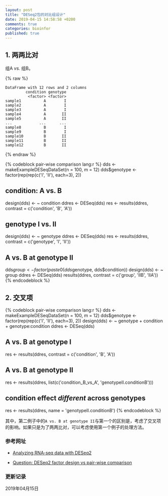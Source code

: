 ```yaml
---
layout: post
title: "DESeq2包的对比组设计"
date: 2019-04-15 14:58:58 +0200
comments: true
categories: bioinfor
published: true
---
```


## 1. 两两比对 ##

组A *vs.* 组B。

{% raw %}
```
DataFrame with 12 rows and 2 columns
         condition genotype
          <factor> <factor>
sample1          A        I
sample2          A        I
sample3          A        I
sample4          A       II
sample5          A       II
...            ...      ...
sample8          B        I
sample9          B        I
sample10         B       II
sample11         B       II
sample12         B       II
```
<!--more-->

{% endraw %}

{% codeblock pair-wise comparison lang:r %}
dds <- makeExampleDESeqDataSet(n = 100, m = 12)
dds$genotype <- factor(rep(rep(c('I', 'II'), each=3), 2))

## condition: A vs. B
design(dds) <- ~ condition
ddres <- DESeq(dds)
res <- results(ddres, contrast = c('condition', 'B', 'A'))

## genotype I vs. II
design(dds) <- ~ genotype
ddres <- DESeq(dds)
res <- results(ddres, contrast = c('genotype', 'I', 'II'))

## A vs. B at genotype II
dds$group <- factor(paste0(dds$genotype, dds$condition))
design(dds) <- ~ group
ddres <- DESeq(dds)
results(ddres, contrast = c('group', 'IIB', 'IIA'))
{% endcodeblock %}

## 2. 交叉项 ##

{% codeblock pair-wise comparison lang:r %}
dds <- makeExampleDESeqDataSet(n = 100, m = 12)
dds$genotype <- factor(rep(rep(c('I', 'II'), each=3), 2))
design(dds) <- ~ genotype + condition + genotype:condition
ddres <- DESeq(dds) 

## A vs. B at genotype I
res <- results(ddres, contrast = c('condition', 'B', 'A'))

## A vs. B at genotype II
res <- results(ddres, list(c('condition_B_vs_A', 'genotypeII.conditionB')))

## condition effect *different* across genotypes
res <- results(ddres, name = 'genotypeII.conditionB') 
{% endcodeblock %}

其中，第二例子中的`A vs. B at genotype II`与第一个的区别是，考虑了交叉项的影响。如果只是为了两两比对，可以考虑使用第一个例子的处理方法。

### <a id="Ref">参考网址</a> ###

* [Analyzing RNA-seq data with DESeq2](http://master.bioconductor.org/packages/devel/bioc/vignettes/DESeq2/inst/doc/DESeq2.html#nested-indiv)

* [Question: DESeq2 factor design vs pair-wise comparison](https://support.bioconductor.org/p/64352/)

### 更新记录 ###

2019年04月15日

